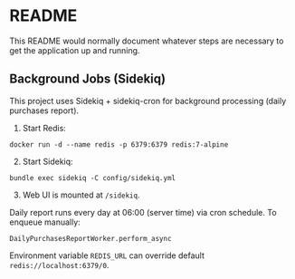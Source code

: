 # README

This README would normally document whatever steps are necessary to get the
application up and running.

## Background Jobs (Sidekiq)

This project uses Sidekiq + sidekiq-cron for background processing (daily purchases report).

1. Start Redis:
```
docker run -d --name redis -p 6379:6379 redis:7-alpine
```
2. Start Sidekiq:
```
bundle exec sidekiq -C config/sidekiq.yml
```
3. Web UI is mounted at `/sidekiq`.

Daily report runs every day at 06:00 (server time) via cron schedule. To enqueue manually:
```
DailyPurchasesReportWorker.perform_async
```

Environment variable `REDIS_URL` can override default `redis://localhost:6379/0`.
